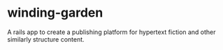 winding-garden
==============

A rails app to create a publishing platform for hypertext fiction and other similarly structure content.
